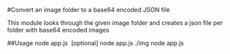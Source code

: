 #Convert an image folder to a base64 encoded JSON file

This module looks through the given image folder and creates a json file per folder with base64 encoded images

##Usage
node app.js <image source path> [optional]
node app.js ./img
node app.js
